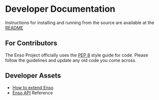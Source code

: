 # Developer Documentation #

Instructions for installing and running from the source are available at the [README](README.md)

## For Contributors ##

The Enso Project officially uses the [PEP 8](http://www.python.org/dev/peps/pep-0008/) style guide for code.  Please follow the guidelines and update any old code you come across.

## Developer Assets ##

  * [How to extend Enso](Extending_Enso.md)
  * [Enso API](Enso_API.md) Reference